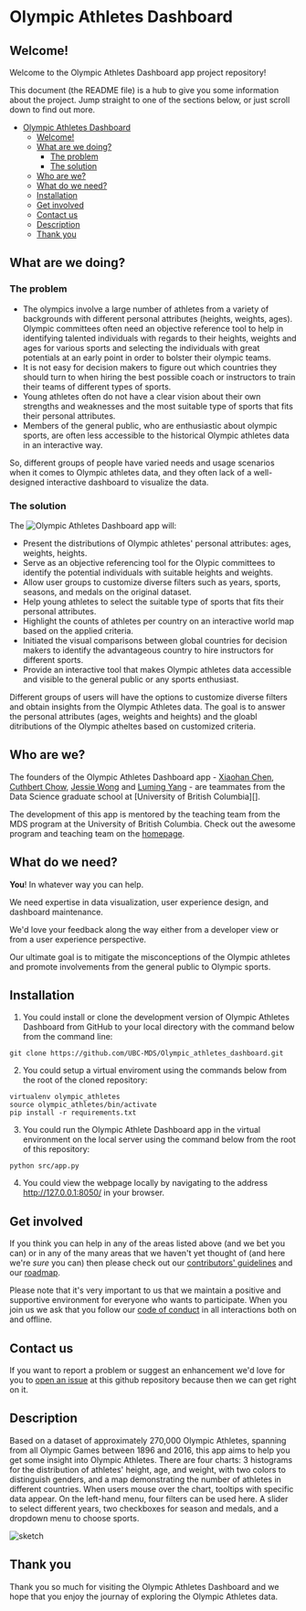 # Olympic Athletes Dashboard
## Welcome!

Welcome to the Olympic Athletes Dashboard app project repository!

This document (the README file) is a hub to give you some information about the project. Jump straight to one of the sections below, or just scroll down to find out more.

- [Olympic Athletes Dashboard](#olympic-athletes-dashboard)
  - [Welcome!](#welcome)
  - [What are we doing?](#what-are-we-doing)
    - [The problem](#the-problem)
    - [The solution](#the-solution)
  - [Who are we?](#who-are-we)
  - [What do we need?](#what-do-we-need)
  - [Installation](#installation)
  - [Get involved](#get-involved)
  - [Contact us](#contact-us)
  - [Description](#description)
  - [Thank you](#thank-you)

## What are we doing?

### The problem

* The olympics involve a large number of athletes from a variety of backgrounds with different personal attributes (heights, weights, ages). Olympic committees often need an objective reference tool to help in identifying talented individuals with regards to their heights, weights and ages for various sports and selecting the individuals with great potentials at an early point in order to bolster their olympic teams.
* It is not easy for decision makers to figure out which countries they should turn to when hiring the best possible coach or instructors to train their teams of different types of sports. 
* Young athletes often do not have a clear vision about their own strengths and weaknesses and the most suitable type of sports that fits their personal attributes.
* Members of the general public, who are enthusiastic about olympic sports, are often less accessible to the historical Olympic athletes data in an interactive way.


So, different groups of people have varied needs and usage scenarios when it comes to Olympic athletes data, and they often lack of a well-designed interactive dashboard to visualize the data.

### The solution

The ![Olympic Athletes Dashboard app](https://olympic-athletes-dash.herokuapp.com/) will:

* Present the distributions of Olympic athletes' personal attributes: ages, weights, heights. 
* Serve as an objective referencing tool for the Olypic committees to identify the potential individuals with suitable heights and weights.
* Allow user groups to customize diverse filters such as years, sports, seasons, and medals on the original dataset.
* Help young athletes to select the suitable type of sports that fits their personal attributes.
* Highlight the counts of athletes per country on an interactive world map based on the applied criteria.
* Initiated the visual comparisons between global countries for decision makers to identify the advantageous country to hire instructors for different sports.
* Provide an interactive tool that makes Olympic athletes data accessible and visible to the general public or any sports enthusiast.

Different groups of users will have the options to customize diverse filters and obtain insights from the Olympic Athletes data. The goal is to answer the personal attributes (ages, weights and heights) and the gloabl ditributions of the Olympic atheltes based on customized criteria. 

## Who are we?

The founders of the Olympic Athletes Dashboard app - [Xiaohan Chen][link_xiaohan], [Cuthbert Chow][link_cuthbert], [Jessie Wong][link_jessie] and [Luming Yang][link_luming] - are teammates from the Data Science graduate school at [University of British Columbia][]. 

The development of this app is mentored by the teaching team from the MDS program at the University of British Columbia. Check out the awesome program and teaching team on the [homepage][link_ubc_mds].

## What do we need?

**You**! In whatever way you can help.

We need expertise in data visualization, user experience design, and dashboard maintenance.

We'd love your feedback along the way either from a developer view or from a user experience perspective.

Our ultimate goal is to mitigate the misconceptions of the Olympic athletes and promote involvements from the general public to Olympic sports.

## Installation

1. You could install or clone the development version of Olympic Athletes Dashboard from GitHub to your local directory with the command below from the command line:

```
git clone https://github.com/UBC-MDS/Olympic_athletes_dashboard.git
```

2. You could setup a virtual enviroment using the commands below from the root of the cloned repository:

```
virtualenv olympic_athletes
source olympic_athletes/bin/activate
pip install -r requirements.txt
```

3. You could run the Olympic Athlete Dashboard app in the virtual environment on the local server using the command below from the root of this repository:

```
python src/app.py
```

4. You could view the webpage locally by navigating to the address http://127.0.0.1:8050/ in your browser.

## Get involved

If you think you can help in any of the areas listed above (and we bet you can) or in any of the many areas that we haven't yet thought of (and here we're *sure* you can) then please check out our [contributors' guidelines](CONTRIBUTING.md) and our [roadmap](../../issues/1).

Please note that it's very important to us that we maintain a positive and supportive environment for everyone who wants to participate. When you join us we ask that you follow our [code of conduct](CODE_OF_CONDUCT.md) in all interactions both on and offline.

## Contact us

If you want to report a problem or suggest an enhancement we'd love for you to [open an issue](../../issues) at this github repository because then we can get right on it.

## Description
Based on a dataset of approximately 270,000 Olympic Athletes, spanning from all Olympic Games between 1896 and 2016, this app aims to help you get some insight into Olympic Athletes. There are four charts: 3 histograms for the distribution of athletes' height, age, and weight, with two colors to distinguish genders, and a map demonstrating the number of athletes in different countries. When users mouse over the chart, tooltips with specific data appear. On the left-hand menu, four filters can be used here. A slider to select different years, two checkboxes for season and medals, and a dropdown menu to choose sports.

![sketch](https://i.ibb.co/S7Q6k31/px-2022-02-19-03-15-49.png)

## Thank you

Thank you so much for visiting the Olympic Athletes Dashboard and we hope that you enjoy the journay of exploring the Olympic Athletes data.


[link_xiaohan]: https://github.com/Anthea98
[link_cuthbert]: https://github.com/cuthchow
[link_jessie]: https://github.com/jessie14
[link_luming]: https://github.com/Luming-ubc
[link_ubc_mds]: https://masterdatascience.ubc.ca/
